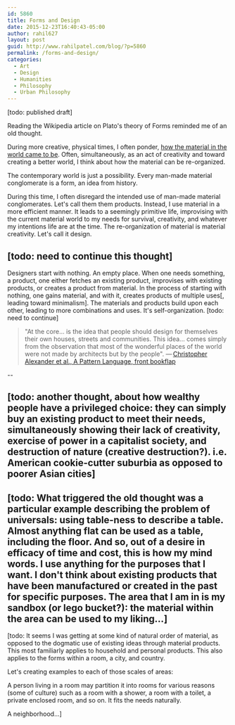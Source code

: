```yaml
---
id: 5860
title: Forms and Design
date: 2015-12-23T16:40:43-05:00
author: rahil627
layout: post
guid: http://www.rahilpatel.com/blog/?p=5860
permalink: /forms-and-design/
categories:
  - Art
  - Design
  - Humanities
  - Philosophy
  - Urban Philosophy
---
```

[todo: published draft]

Reading the Wikipedia article on Plato's theory of Forms reminded me of an old thought.

During more creative, physical times, I often ponder, <a href="http://www.rahilpatel.com/blog/how-the-material-came-to-be">how the material in the world came to be</a>. Often, simultaneously, as an act of creativity and toward creating a better world, I think about how the material can be re-organized.

The contemporary world is just a possibility. Every man-made material conglomerate is a form, an idea from history.

During this time, I often disregard the intended use of man-made material conglomerates. Let's call them them products. Instead, I use material in a more efficient manner. It leads to a seemingly primitive life, improvising with the current material world to my needs for survival, creativity, and whatever my intentions life are at the time. The re-organization of material is material creativity. Let's call it design.

[todo: need to continue this thought]
--

Designers start with nothing. An empty place. When one needs something, a product, one either fetches an existing product, improvises with existing products, or creates a product from material. In the process of starting with nothing, one gains material, and with it, creates products of multiple uses[, leading toward minimalism]. The materials and products build upon each other, leading to more combinations and uses. It's self-organization. [todo: need to continue]

<blockquote>"At the core... is the idea that people should design for themselves their own houses, streets and communities. This idea... comes simply from the observation that most of the wonderful places of the world were not made by architects but by the people". — <a href="https://en.wikipedia.org/wiki/A_Pattern_Language">Christopher Alexander et al., A Pattern Language, front bookflap</a></blockquote>
--

[todo: another thought, about how wealthy people have a privileged choice: they can simply buy an existing product to meet their needs, simultaneously showing their lack of creativity, exercise of power in a capitalist society, and destruction of nature (creative destruction?). i.e. American cookie-cutter suburbia as opposed to poorer Asian cities]
--

[todo: What triggered the old thought was a particular example describing the problem of universals: using table-ness to describe a table. Almost anything flat can be used as a table, including the floor. <strong>And so, out of a desire in efficacy of time and cost, this is how my mind words. I use anything for the purposes that I want. I don't think about existing products that have been manufactured or created in the past for specific purposes.</strong> The area that I am in is my sandbox (or lego bucket?): the material within the area can be used to my liking...]
--

[todo: It seems I was getting at some kind of natural order of material, as opposed to the dogmatic use of existing ideas through material products. This most familiarly applies to household and personal products. This also applies to the forms within a room, a city, and country.

Let's creating examples to each of those scales of areas:

A person living in a room may partition it into rooms for various reasons (some of culture) such as a room with a shower, a room with a toilet, a private enclosed room, and so on. It fits the needs naturally.

A neighborhood...]